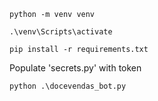 ```python -m venv venv```

```.\venv\Scripts\activate```

```pip install -r requirements.txt```

Populate 'secrets.py' with token

```python .\docevendas_bot.py```
